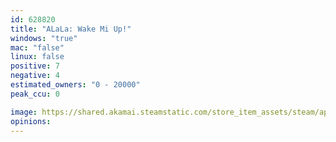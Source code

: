 ```yaml
---
id: 628820
title: "ALaLa: Wake Mi Up!"
windows: "true"
mac: "false"
linux: false
positive: 7
negative: 4
estimated_owners: "0 - 20000"
peak_ccu: 0

image: https://shared.akamai.steamstatic.com/store_item_assets/steam/apps/628820/header.jpg?t=1502174802
opinions:
---
```

